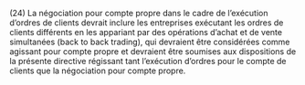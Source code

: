 (24) La négociation pour compte propre dans le cadre de l’exécution d’ordres de clients devrait inclure les entreprises exécutant les ordres de clients différents en les appariant par des opérations d’achat et de vente simultanées (back to back trading), qui devraient être considérées comme agissant pour compte propre et devraient être soumises aux dispositions de la présente directive régissant tant l’exécution d’ordres pour le compte de clients que la négociation pour compte propre.